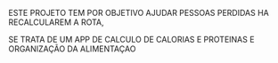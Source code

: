 ESTE PROJETO TEM POR OBJETIVO AJUDAR PESSOAS PERDIDAS HA RECALCULAREM A ROTA,

SE TRATA DE UM APP DE CALCULO DE CALORIAS E PROTEINAS E ORGANIZAÇÃO DA ALIMENTAÇAO 
